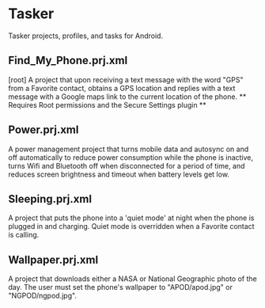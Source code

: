 Tasker
======

Tasker projects, profiles, and tasks for Android.

Find_My_Phone.prj.xml
---------------------
[root] A project that upon receiving a text message with the word "GPS" from a Favorite contact, obtains a GPS location and replies with a text message with a Google maps link to the current location of the phone.  ** Requires Root permissions and the Secure Settings plugin **

Power.prj.xml
---------------------
A power management project that turns mobile data and autosync on and off automatically to reduce power consumption while the phone is inactive, turns Wifi and Bluetooth off when disconnected for a period of time, and reduces screen brightness and timeout when battery levels get low.

Sleeping.prj.xml
---------------------
A project that puts the phone into a 'quiet mode' at night when the phone is plugged in and charging.  Quiet mode is overridden when a Favorite contact is calling.

Wallpaper.prj.xml
---------------------
A project that downloads either a NASA or National Geographic photo of the day.  The user must set the phone's wallpaper to "APOD/apod.jpg" or "NGPOD/ngpod.jpg".
